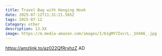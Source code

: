```yaml
---
title: Travel Bag with Hanging Hook
date: 2025-07-12T11:31:21.585Z
tags: 2025-07-12
Category: other
description: 13.XX
image: https://m.media-amazon.com/images/I/61gMY7ZvcrL._SX466_.jpg
---
```

https://amzlink.to/az022QfRrxhzZ  AD